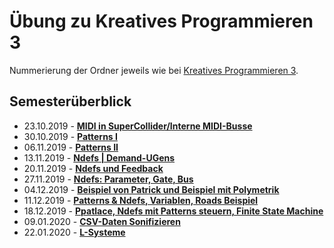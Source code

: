 # Übung zu Kreatives Programmieren 3

Nummerierung der Ordner jeweils wie bei [Kreatives Programmieren 3](../KP3).

## Semesterüberblick

* 23.10.2019 - **[MIDI in SuperCollider/Interne MIDI-Busse](03)**
* 30.10.2019 - **[Patterns I](04)**
* 06.11.2019 - **[Patterns II](05)**
* 13.11.2019 - **[Ndefs | Demand-UGens](06)**
* 20.11.2019 - **[Ndefs und Feedback](07)**
* 27.11.2019 - **[Ndefs: Parameter, Gate, Bus](08)**
* 04.12.2019 - **[Beispiel von Patrick und Beispiel mit Polymetrik](09)**
* 11.12.2019 - **[Patterns & Ndefs, Variablen, Roads Beispiel](10)**
* 18.12.2019 - **[Ppatlace, Ndefs mit Patterns steuern, Finite State Machine](11)**
* 09.01.2020 - **[CSV-Daten Sonifizieren](12)**
* 22.01.2020 - **[L-Systeme](13)**